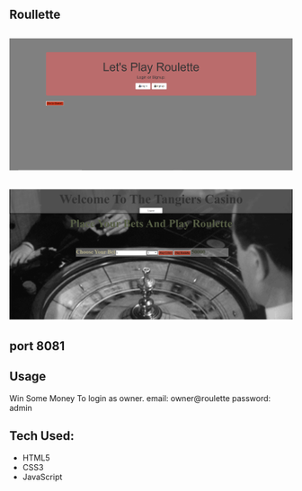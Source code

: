 ## Roullette

## <img src="Screenshot1.png">
## <img src="Screenshot2.png">
## port 8081
## Usage

Win Some Money
To login as owner. 
email: owner@roulette
password: admin

 ## Tech Used:
- HTML5
- CSS3
- JavaScript


